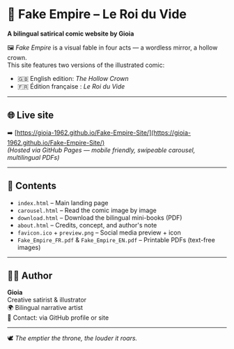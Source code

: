# 🏰 Fake Empire – Le Roi du Vide

**A bilingual satirical comic website by Gioia**

🖼️ *Fake Empire* is a visual fable in four acts — a wordless mirror, a hollow crown.  
This site features two versions of the illustrated comic:  
- 🇬🇧 English edition: *The Hollow Crown*  
- 🇫🇷 Édition française : *Le Roi du Vide*

---

## 🌐 Live site

➡️ [https://gioia-1962.github.io/Fake-Empire-Site/](https://gioia-1962.github.io/Fake-Empire-Site/)  
*(Hosted via GitHub Pages — mobile friendly, swipeable carousel, multilingual PDFs)*

---

## 📁 Contents

- `index.html` – Main landing page  
- `carousel.html` – Read the comic image by image  
- `download.html` – Download the bilingual mini-books (PDF)  
- `about.html` – Credits, concept, and author's note  
- `favicon.ico` + `preview.png` – Social media preview + icon  
- `Fake_Empire_FR.pdf` & `Fake_Empire_EN.pdf` – Printable PDFs (text-free images)

---

## 👩‍🎨 Author

**Gioia**  
Creative satirist & illustrator  
🌍 Bilingual narrative artist  
🎨 Contact: via GitHub profile or site

---

🕊️ *The emptier the throne, the louder it roars.*

